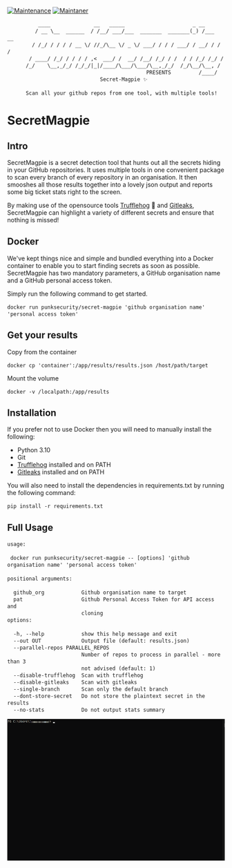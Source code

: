 [![Maintenance](https://img.shields.io/badge/Maintained%3F-yes-green.svg)](https://GitHub.com/punk-security/secret-magpie-cli/graphs/commit-activity)
[![Maintaner](https://img.shields.io/badge/maintainer-PunkSecurity-blue)](https://www.punksecurity.co.uk)


```
          ____              __   _____                      _ __       
         / __ \__  ______  / /__/ ___/___  _______  _______(_) /___  __
        / /_/ / / / / __ \/ //_/\__ \/ _ \/ ___/ / / / ___/ / __/ / / /
       / ____/ /_/ / / / / ,<  ___/ /  __/ /__/ /_/ / /  / / /_/ /_/ / 
      /_/    \__,_/_/ /_/_/|_|/____/\___/\___/\__,_/_/  /_/\__/\__, /  
                                             PRESENTS         /____/  
                              Secret-Magpie ✨

      Scan all your github repos from one tool, with multiple tools!
```                                                       
    
# SecretMagpie 

## Intro

SecretMagpie is a secret detection tool that hunts out all the secrets hiding in your GitHub repositories. It uses multiple tools in one convenient package to scan every branch of every repository in an organisation. It then smooshes all those results together into a lovely json output and reports some big ticket stats right to the screen. 

By making use of the opensource tools [Trufflehog](https://github.com/trufflesecurity/trufflehog) 🐷 and [Gitleaks](https://github.com/zricethezav/gitleaks), SecretMagpie can highlight a variety of different secrets and ensure that nothing is missed!

## Docker

We've kept things nice and simple and bundled everything into a Docker container to enable you to start finding secrets as soon as possible. SecretMagpie has two mandatory parameters, a GitHub organisation name and a GitHub personal access token.

Simply run the following command to get started.

```
docker run punksecurity/secret-magpie 'github organisation name' 'personal access token'
```

## Get your results
Copy from the container

```
docker cp 'container':/app/results/results.json /host/path/target
```
Mount the volume

```
docker -v /localpath:/app/results
```
## Installation

If you prefer not to use Docker then you will need to manually install the following:

* Python 3.10
* Git
* [Trufflehog](https://github.com/trufflesecurity/trufflehog) installed and on PATH
* [Gitleaks](https://github.com/zricethezav/gitleaks) installed and on PATH

You will also need to install the dependencies in requirements.txt by running the following command:

```
pip install -r requirements.txt
```


## Full Usage

```
usage:

 docker run punksecurity/secret-magpie -- [options] 'github organisation name' 'personal access token'

positional arguments:

  github_org            Github organisation name to target
  pat                   Github Personal Access Token for API access and
                        cloning
options:

  -h, --help            show this help message and exit
  --out OUT             Output file (default: results.json)
  --parallel-repos PARALLEL_REPOS
                        Number of repos to process in parallel - more than 3
                        not advised (default: 1)
  --disable-trufflehog  Scan with trufflehog
  --disable-gitleaks    Scan with gitleaks
  --single-branch       Scan only the default branch
  --dont-store-secret   Do not store the plaintext secret in the results
  --no-stats            Do not output stats summary
```

![CMD](Docs\secret-magpie.gif)
